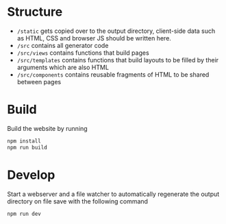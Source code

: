 # Structure

- `/static` gets copied over to the output directory, client-side data such as HTML, CSS and browser JS should be written here.
- `/src` contains all generator code
- `/src/views` contains functions that build pages
- `/src/templates` contains functions that build layouts to be filled by their arguments which are also HTML
- `/src/components` contains reusable fragments of HTML to be shared between pages

# Build

Build the website by running
```sh
npm install
npm run build
```

# Develop

Start a webserver and a file watcher to automatically regenerate the output directory on file save
with the following command

```sh
npm run dev
```
